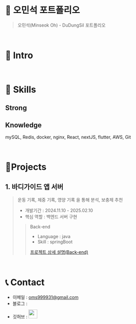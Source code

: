 # 📜 오민석 포트폴리오

> 오민석(Minseok Oh) - DuDungSil 포트폴리오

<br />

# 👋 Intro

<br />

# 👋 Skills

## Strong

## Knowledge
  mySQL, Redis, docker, nginx, React, nextJS, flutter, AWS, Git

<br />

# 📝Projects

## 1. 바디가이드 앱 서버

> 운동 기록, 체중 기록, 영양 기록 을 통해 분석, 보충제 추천
>
> - 개발기간 : 2024.11.10 - 2025.02.10
> - 핵심 역할 : 백엔드 서버 구현
>
>> Back-end
>> - Language : java
>> - Skill : springBoot
>> 
>> [프로젝트 상세 설명(Back-end)](https://github.com/DuDungSil/BODYGUIDE_SV) 
>

<br />

# 📞 Contact

- 이메일 : oms999931@gmail.com
- 블로그 : 
- 깃허브 : <a href="https://github.com/DuDungSil">
  <img src="https://user-images.githubusercontent.com/68724828/185908612-22f4d219-78a7-4de7-bb02-deecaa63bffa.png" height="28px" style="margin-top: 10px" />
  </a>
